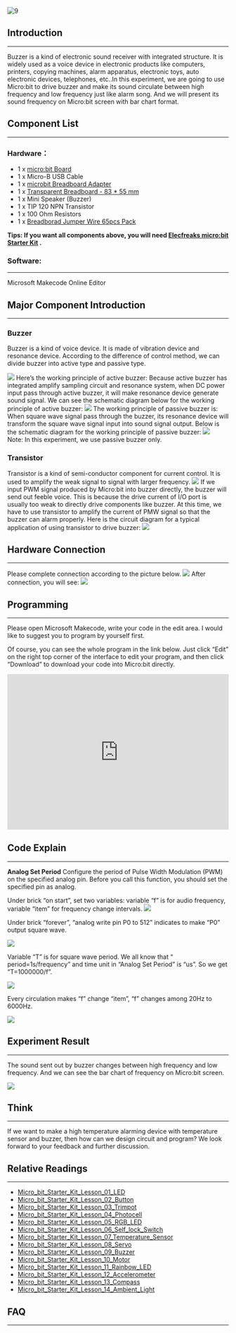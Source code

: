 ![9](https://i.imgur.com/nCSnCEt.jpg)  

## Introduction  
---
Buzzer is a kind of electronic sound receiver with integrated structure. It is widely used as a voice device in electronic products like computers, printers, copying machines, alarm apparatus, electronic toys, auto electronic devices, telephones, etc..In this experiment, we are going to use Micro:bit to drive buzzer and make its sound circulate between high frequency and low frequency just like alarm song. And we will present its sound frequency on Micro:bit screen with bar chart format. 

## Component List   
---
### Hardware：
- 1 x [micro:bit Board](http://www.elecfreaks.com/estore/bbc-micro-bit-board-for-coding-programming.html)  
- 1 x Micro-B USB Cable  
- 1 x [microbit Breadboard Adapter](http://www.elecfreaks.com/estore/microbit-breadboard-adapter.html)  
- 1 x [Transparent Breadboard - 83 * 55 mm](http://www.elecfreaks.com/estore/transparent-breadboard-83-55-mm.html)  
- 1 x Mini Speaker (Buzzer)  
- 1 x TIP 120 NPN Transistor  
- 1 x 100 Ohm Resistors  
- 1 x [Breadborad Jumper Wire 65pcs Pack](http://www.elecfreaks.com/estore/breadborad-jumper-wire-65pcs-pack.html)  

**Tips: If you want all components above, you will need [Elecfreaks micro:bit Starter Kit](http://www.elecfreaks.com/estore/elecfreaks-micro-bit-starter-kit-795.html) .**  
 

### Software:  
---
Microsoft Makecode Online Editor  

## Major Component Introduction  
---
### Buzzer  

Buzzer is a kind of voice device. It is made of vibration device and resonance device. According to the difference of control method, we can divide buzzer into active type and passive type. 

![](https://www.elecfreaks.com/wp-content/uploads/2018/03/2-12.jpg) 
Here’s the working principle of active buzzer: 
Because active buzzer has integrated amplify sampling circuit and resonance system, when DC power input pass through active buzzer, it will make resonance device generate sound signal. We can see the schematic diagram below for the working principle of active buzzer:
![](https://www.elecfreaks.com/wp-content/uploads/2018/03/3-10.jpg) 
The working principle of passive buzzer is: When square wave signal pass through the buzzer, its resonance device will transform the square wave signal input into sound signal output. Below is the schematic diagram for the working principle of passive buzzer:
![](https://www.elecfreaks.com/wp-content/uploads/2018/03/4-8.jpg)  
Note: In this experiment, we use passive buzzer only. 

### Transistor
Transistor is a kind of semi-conductor component for current control. It is used to amplify the weak signal to signal with larger frequency.
![]( https://www.elecfreaks.com/wp-content/uploads/2018/03/5-10.jpg)
If we input PWM signal produced by Micro:bit into buzzer directly, the buzzer will send out feeble voice. This is because the drive current of I/O port is usually too weak to directly drive components like buzzer. At this time, we have to use transistor to amplify the current of PMW signal so that the buzzer can alarm properly. Here is the circuit diagram for a typical application of using transistor to drive buzzer:
![](https://www.elecfreaks.com/wp-content/uploads/2018/03/6-7.jpg)
 
## Hardware Connection
---
Please complete connection according to the picture below.
![](https://www.elecfreaks.com/wp-content/uploads/2018/03/7-3.png )
After connection, you will see:
![](https://www.elecfreaks.com/wp-content/uploads/2018/03/8-5.jpg)  

## Programming
---
Please open Microsoft Makecode, write your code in the edit area. I would like to suggest you to program by yourself first. 

Of course, you can see the whole program in the link below. Just click “Edit” on the right top corner of the interface to edit your program, and then click “Download” to download your code into Micro:bit directly.

<div style="position:relative;height:0;padding-bottom:70%;overflow:hidden;"><iframe style="position:absolute;top:0;left:0;width:100%;height:100%;" src="https://makecode.microbit.org/#pub:_02rM94DCp8De" frameborder="0" sandbox="allow-popups allow-forms allow-scripts allow-same-origin"></iframe></div>

## Code Explain
---

**Analog Set Period**
Configure the period of Pulse Width Modulation (PWM) on the specified analog pin. Before you call this function, you should set the specified pin as analog.

Under brick “on start”, set two variables: variable “f” is for audio frequency, variable “item” for frequency change intervals. 
![](https://www.elecfreaks.com/wp-content/uploads/2018/05/9.jpg)

Under brick “forever”, “analog write pin P0 to 512” indicates to make “P0” output square wave.

![](https://www.elecfreaks.com/wp-content/uploads/2018/05/10.jpg)

Variable “T” is for square wave period. We all know that “ period=1s/frequency” and time unit in  “Analog Set Period” is “us”. So we get “T=1000000/f”. 
 
![](https://www.elecfreaks.com/wp-content/uploads/2018/05/11.jpg)

Every circulation makes “f” change “item”, “f” changes among 20Hz to 6000Hz.

 ![](https://www.elecfreaks.com/wp-content/uploads/2018/05/12.jpg)

## Experiment Result  
---
The sound sent out by buzzer changes between high frequency and low frequency. And we can see the bar chart of frequency on Micro:bit screen.  

![](https://www.elecfreaks.com/wp-content/uploads/2018/05/1.gif)  

## Think  
---
If we want to make a high temperature alarming device with temperature sensor and buzzer, then how can we design circuit and program? We look forward to your feedback and further discussion.   
 

## Relative Readings
---
- [Micro_bit_Starter_Kit_Lesson_01_LED](/Micro_bit_Starter_Kit_Lesson_01_LED/)
- [Micro_bit_Starter_Kit_Lesson_02_Button](/Micro_bit_Starter_Kit_Lesson_02_Button/)
- [Micro_bit_Starter_Kit_Lesson_03_Trimpot](/Micro_bit_Starter_Kit_Lesson_03_Trimpot/)
- [Micro_bit_Starter_Kit_Lesson_04_Photocell](/Micro_bit_Starter_Kit_Lesson_04_Photocell/)
- [Micro_bit_Starter_Kit_Lesson_05_RGB_LED](/Micro_bit_Starter_Kit_Lesson_05_RGB_LED/)
- [Micro_bit_Starter_Kit_Lesson_06_Self_lock_Switch](/Micro_bit_Starter_Kit_Lesson_06_Self_lock_Switch/)
- [Micro_bit_Starter_Kit_Lesson_07_Temperature_Sensor](/Micro_bit_Starter_Kit_Lesson_07_Temperature_Sensor/)
- [Micro_bit_Starter_Kit_Lesson_08_Servo](/Micro_bit_Starter_Kit_Lesson_08_Servo/)
- [Micro_bit_Starter_Kit_Lesson_09_Buzzer](/Micro_bit_Starter_Kit_Lesson_09_Buzzer/)
- [Micro_bit_Starter_Kit_Lesson_10_Motor](Micro_bit_Starter_Kit_Lesson_10_Motor)
- [Micro_bit_Starter_Kit_Lesson_11_Rainbow_LED](/Micro_bit_Starter_Kit_Lesson_11_Rainbow_LED/)
- [Micro_bit_Starter_Kit_Lesson_12_Accelerometer](/Micro_bit_Starter_Kit_Lesson_12_Accelerometer/)
- [Micro_bit_Starter_Kit_Lesson_13_Compass](/Micro_bit_Starter_Kit_Lesson_13_Compass/)
- [Micro_bit_Starter_Kit_Lesson_14_Ambient_Light](/Micro_bit_Starter_Kit_Lesson_14_Ambient_Light/)

## FAQ
---

   

